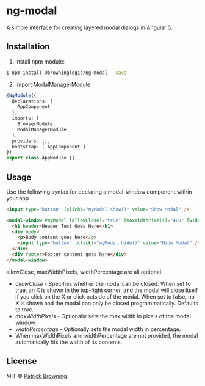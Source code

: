 # ng-modal

A simple interface for creating layered modal dialogs in Angular 5.

## Installation

1. Install npm module:
```bash
$ npm install @browninglogic/ng-modal --save
```

2. Import ModalManagerModule
```typescript
@NgModule({
  declarations: [
    AppComponent
  ],
  imports: [
    BrowserModule,
    ModalManagerModule
  ],
  providers: [],
  bootstrap: [ AppComponent ]
})
export class AppModule {}
```

## Usage

Use the following syntax for declaring a modal-window component within your app

```html
<input type="button" (click)="myModal.show()" value="Show Modal" />

<modal-window #myModal [allowClose]="true" [maxWidthPixels]="400" [widthPercentage]="80">
  <h1 header>Header Text Goes Here</h1>
  <div body>
    <p>Body content goes here</p>
    <input type="button" (click)="myModal.hide()" value="Hide Modal" />
  </div>
  <div footer>Footer content goes here</div>
</modal-window>
```
allowClose, maxWidthPixels, widthPercentage are all optional.
* *allowClose* - Specifies whether the modal can be closed.  When set to true, an X
is shown in the top-right corner, and the modal will close itself if you click on the X
or click outside of the modal.  When set to false, no X is shown and the modal can only
be closed programmatically.  Defaults to true.
* *maxWidthPixels* - Optionally sets the max width in pixels of the modal window.
* *widthPercentage* - Optionally sets the modal width in percentage.
* When maxWidthPixels and widthPercentage are not provided, the modal automatically
fits the width of its contents.


## License

MIT © [Patrick Browning](mailto:pfbrowning943@yahoo.com)
